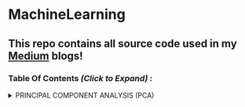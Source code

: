 # MachineLearning

## This repo contains all source code used in my [Medium](https://medium.com/@DeepthiTabithaBennet) blogs!

### Table Of Contents _(Click to Expand)_ :

<details>
<summary> PRINCIPAL COMPONENT ANALYSIS (PCA) </summary>
<p> 
     
  * Explanation - [Click Here!](https://medium.com/@DeepthiTabithaBennet/principal-component-analysis-a-newbies-guide-by-a-newbie-ab7419939e02)
 
  * Source Code - [Click Here!](https://github.com/DeepthiTabithaBennet/MachineLearning/blob/main/PCA.ipynb)
 
</p>
</details>
